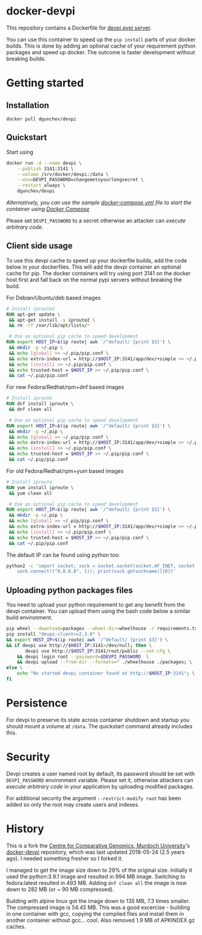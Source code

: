 docker-devpi
============

This repository contains a Dockerfile for [devpi pypi server](http://doc.devpi.net/latest/).

You can use this container to speed up the `pip install` parts of your docker
builds. This is done by adding an optional cache of your requirement python
packages and speed up docker. The outcome is faster development without
breaking builds.

# Getting started

## Installation

`docker pull dgunchev/devpi`

## Quickstart

Start using

```bash
docker run -d --name devpi \
    --publish 3141:3141 \
    --volume /srv/docker/devpi:/data \
    --env=DEVPI_PASSWORD=changemetoyourlongsecret \
    --restart always \
    dgunchev/devpi
```

*Alternatively, you can use the sample [docker-compose.yml](docker-compose.yml)
file to start the container using [Docker Compose](https://docs.docker.com/compose/)*

Please set ``DEVPI_PASSWORD`` to a secret otherwise an attacker can *execute
arbitrary code*.

## Client side usage

To use this devpi cache to speed up your dockerfile builds, add the code below
in your dockerfiles. This will add the devpi container an optional cache for
pip. The docker containers will try using port 3141 on the docker host first
and fall back on the normal pypi servers without breaking the build.

For Debian/Ubuntu/deb based images
```Dockerfile
# Install iproute2
RUN apt-get update \
 && apt-get install -y iproute2 \
 && rm -rf /var/lib/apt/lists/*

 # Use an optional pip cache to speed development
RUN export HOST_IP=$(ip route| awk '/^default/ {print $3}') \
 && mkdir -p ~/.pip \
 && echo [global] >> ~/.pip/pip.conf \
 && echo extra-index-url = http://$HOST_IP:3141/app/dev/+simple >> ~/.pip/pip.conf \
 && echo [install] >> ~/.pip/pip.conf \
 && echo trusted-host = $HOST_IP >> ~/.pip/pip.conf \
 && cat ~/.pip/pip.conf
```

For new Fedora/Redhat/rpm+dnf based images
```Dockerfile
# Install iproute
RUN dnf install iproute \
 && dnf clean all

 # Use an optional pip cache to speed development
RUN export HOST_IP=$(ip route| awk '/^default/ {print $3}') \
 && mkdir -p ~/.pip \
 && echo [global] >> ~/.pip/pip.conf \
 && echo extra-index-url = http://$HOST_IP:3141/app/dev/+simple >> ~/.pip/pip.conf \
 && echo [install] >> ~/.pip/pip.conf \
 && echo trusted-host = $HOST_IP >> ~/.pip/pip.conf \
 && cat ~/.pip/pip.conf
```

For old Fedora/Redhat/rpm+yum based images
```Dockerfile
# Install iproute
RUN yum install iproute \
 && yum clean all

 # Use an optional pip cache to speed development
RUN export HOST_IP=$(ip route| awk '/^default/ {print $3}') \
 && mkdir -p ~/.pip \
 && echo [global] >> ~/.pip/pip.conf \
 && echo extra-index-url = http://$HOST_IP:3141/app/dev/+simple >> ~/.pip/pip.conf \
 && echo [install] >> ~/.pip/pip.conf \
 && echo trusted-host = $HOST_IP >> ~/.pip/pip.conf \
 && cat ~/.pip/pip.conf
```

The default IP can be found using python too:
```bash
python2 -c 'import socket; sock = socket.socket(socket.AF_INET, socket.SOCK_DGRAM); \
    sock.connect(("8.8.8.8", 1)); print(sock.getsockname()[0])'
```

## Uploading python packages files

You need to upload your python requirement to get any benefit from the devpi
container. You can upload them using the bash code below a similar build
environment.

```bash
pip wheel --download=packages --wheel-dir=wheelhouse -r requirements.txt
pip install "devpi-client>=2.3.0" \
&& export HOST_IP=$(ip route| awk '/^default/ {print $3}') \
&& if devpi use http://$HOST_IP:3141>/dev/null; then \
       devpi use http://$HOST_IP:3141/root/public --set-cfg \
    && devpi login root --password=$DEVPI_PASSWORD  \
    && devpi upload --from-dir --formats=* ./wheelhouse ./packages; \
else \
    echo "No started devpi container found at http://$HOST_IP:3141"; \
fi
```

# Persistence

For devpi to preserve its state across container shutdown and startup you
should mount a volume at `/data`. The quickstart command already includes this.

# Security

Devpi creates a user named root by default, its password should be set with
``DEVPI_PASSWORD`` environment variable. Please set it, otherwise attackers can
*execute arbitrary code* in your application by uploading modified packages.

For additional security the argument `--restrict-modify root` has been added so
only the root may create users and indexes.

# History

This is a fork the [Centre for Comparative Genomics, Murdoch
University](https://github.com/muccg)'s [docker-devpi](https://github.com/muccg/docker-devpi)
repository, which was last updated 2018-05-24 (2.5 years ago). I needed something
fresher so I forked it.

I managed to get the image size down to 29% of the original size. Initially
it used the python:3.9.1 image and resulted in 994 MB image. Switching to
fedora:latest resulted in 493 MB. Adding ``dnf clean all`` the image is
now down to 282 MB (or ~ 90 MB compressed).

Building with alpine linux got the image down to 135 MB, 7.3 times smaller.
The compressed image is 54.45 MB. This was a good excercise - building in
one container with gcc, copying the compiled files and install them in another
container without gcc... cool. Also removed 1.9 MB of APKINDEX gz caches.

